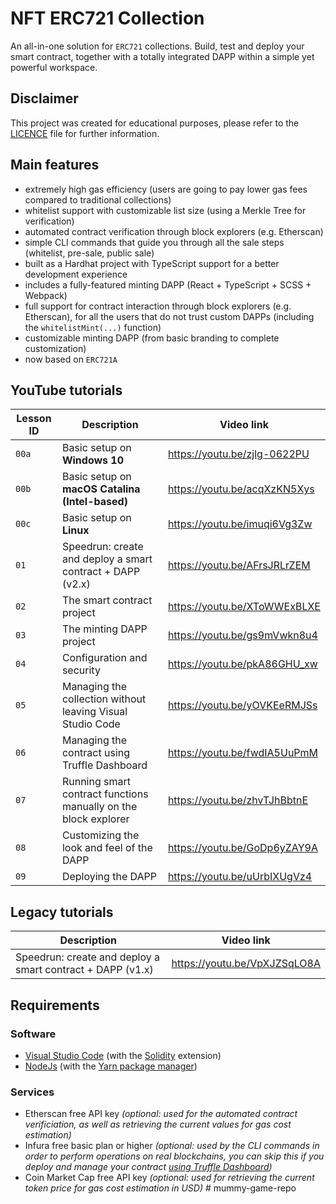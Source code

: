 # NFT ERC721 Collection

An all-in-one solution for `ERC721` collections. Build, test and deploy your smart contract, together with a totally
integrated DAPP within a simple yet powerful workspace.

## Disclaimer
This project was created for educational purposes, please refer to the [LICENCE](LICENSE) file for further information.

## Main features
- extremely high gas efficiency (users are going to pay lower gas fees compared to traditional collections)
- whitelist support with customizable list size (using a Merkle Tree for verification)
- automated contract verification through block explorers (e.g. Etherscan)
- simple CLI commands that guide you through all the sale steps (whitelist, pre-sale, public sale)
- built as a Hardhat project with TypeScript support for a better development experience
- includes a fully-featured minting DAPP (React + TypeScript + SCSS + Webpack)
- full support for contract interaction through block explorers (e.g. Etherscan), for all the users that do not trust custom DAPPs (including the `whitelistMint(...)` function)
- customizable minting DAPP (from basic branding to complete customization)
- now based on `ERC721A`

## YouTube tutorials

|Lesson ID|Description|Video link|
|---|---|---|
|`00a`|Basic setup on **Windows 10**|https://youtu.be/zjlg-0622PU|
|`00b`|Basic setup on **macOS Catalina (Intel-based)**|https://youtu.be/acqXzKN5Xys|
|`00c`|Basic setup on **Linux**|https://youtu.be/imuqi6Vg3Zw|
|`01`|Speedrun: create and deploy a smart contract + DAPP (v2.x)|https://youtu.be/AFrsJRLrZEM|
|`02`|The smart contract project|https://youtu.be/XToWWExBLXE|
|`03`|The minting DAPP project|https://youtu.be/gs9mVwkn8u4|
|`04`|Configuration and security|https://youtu.be/pkA86GHU_xw|
|`05`|Managing the collection without leaving Visual Studio Code|https://youtu.be/yOVKEeRMJSs|
|`06`|Managing the contract using Truffle Dashboard|https://youtu.be/fwdIA5UuPmM|
|`07`|Running smart contract functions manually on the block explorer|https://youtu.be/zhvTJhBbtnE|
|`08`|Customizing the look and feel of the DAPP|https://youtu.be/GoDp6yZAY9A|
|`09`|Deploying the DAPP|https://youtu.be/uUrbIXUgVz4|

## Legacy tutorials

|Description|Video link|
|---|---|
|Speedrun: create and deploy a smart contract + DAPP (v1.x)|https://youtu.be/VpXJZSqLO8A|

## Requirements

### Software
- [Visual Studio Code](https://code.visualstudio.com/) (with the [Solidity](https://marketplace.visualstudio.com/items?itemName=JuanBlanco.solidity) extension)
- [NodeJs](https://nodejs.org/) (with the [Yarn package manager](https://yarnpkg.com/getting-started/install))

### Services
- Etherscan free API key _(optional: used for the automated contract verificiation, as well as retrieving the current values for gas cost estimation)_
- Infura free basic plan or higher _(optional: used by the CLI commands in order to perform operations on real blockchains, you can skip this if you deploy and manage your contract [using Truffle Dashboard](https://youtu.be/fwdIA5UuPmM))_
- Coin Market Cap free API key _(optional: used for retrieving the current token price for gas cost estimation in USD)_
#   m u m m y - g a m e - r e p o  
 